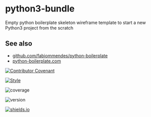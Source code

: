 # python3-bundle
Empty python boilerplate skeleton wireframe template to start a new Python3 project from the scratch

## See also
* [github.com/fabiommendes/python-boilerplate](https://github.com/fabiommendes/python-boilerplate)
* [python-boilerplate.com](https://www.python-boilerplate.com/py3+executable+gitignore+argparse+logging)

[![Contributor Covenant](https://img.shields.io/badge/Contributor%20Covenant-v2.0%20adopted-ff69b4.svg)](CODE_OF_CONDUCT.md)

[![Style](https://img.shields.io/badge/Code%20style-PEP8-blue)](https://www.python.org/dev/peps/pep-0008/)

![coverage](https://img.shields.io/badge/coverage-90%25-yellowgreen)

![version](https://img.shields.io/badge/version-0.0.1-blue)

[![shields.io](https://img.shields.io/badge/shields-io-ligthblue)](https://shields.io/)
